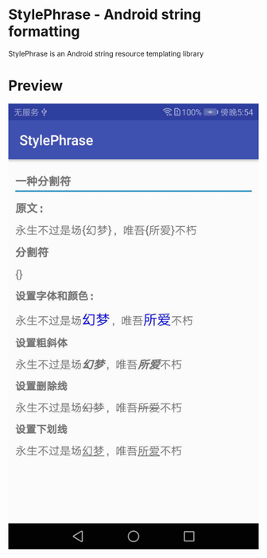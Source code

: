 # StylePhrase - Android string formatting

StylePhrase is an Android string resource templating library

# Preview

![device-one-separator](./screenshot/device-one-separator.jpg)